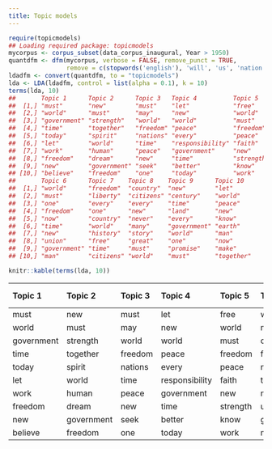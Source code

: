 ```yaml
---
title: Topic models
---
```





```r
require(topicmodels)
## Loading required package: topicmodels
mycorpus <- corpus_subset(data_corpus_inaugural, Year > 1950)
quantdfm <- dfm(mycorpus, verbose = FALSE, remove_punct = TRUE,
                remove = c(stopwords('english'), 'will', 'us', 'nation', 'can', 'peopl*', 'americ*'))
ldadfm <- convert(quantdfm, to = "topicmodels")
lda <- LDA(ldadfm, control = list(alpha = 0.1), k = 10)
terms(lda, 10)
##       Topic 1      Topic 2      Topic 3   Topic 4          Topic 5   
##  [1,] "must"       "new"        "must"    "let"            "free"    
##  [2,] "world"      "must"       "may"     "new"            "world"   
##  [3,] "government" "strength"   "world"   "world"          "must"    
##  [4,] "time"       "together"   "freedom" "peace"          "freedom" 
##  [5,] "today"      "spirit"     "nations" "every"          "peace"   
##  [6,] "let"        "world"      "time"    "responsibility" "faith"   
##  [7,] "work"       "human"      "peace"   "government"     "new"     
##  [8,] "freedom"    "dream"      "new"     "time"           "strength"
##  [9,] "new"        "government" "seek"    "better"         "know"    
## [10,] "believe"    "freedom"    "one"     "today"          "work"    
##       Topic 6      Topic 7    Topic 8    Topic 9      Topic 10  
##  [1,] "world"      "freedom"  "country"  "new"        "let"     
##  [2,] "must"       "liberty"  "citizens" "century"    "world"   
##  [3,] "one"        "every"    "every"    "time"       "peace"   
##  [4,] "freedom"    "one"      "new"      "land"       "new"     
##  [5,] "now"        "country"  "never"    "every"      "know"    
##  [6,] "time"       "world"    "many"     "government" "earth"   
##  [7,] "new"        "history"  "story"    "world"      "man"     
##  [8,] "union"      "free"     "great"    "one"        "now"     
##  [9,] "government" "time"     "must"     "promise"    "make"    
## [10,] "man"        "citizens" "world"    "must"       "together"
```


```r
knitr::kable(terms(lda, 10))
```



|Topic 1    |Topic 2    |Topic 3 |Topic 4        |Topic 5  |Topic 6    |Topic 7  |Topic 8  |Topic 9    |Topic 10 |
|:----------|:----------|:-------|:--------------|:--------|:----------|:--------|:--------|:----------|:--------|
|must       |new        |must    |let            |free     |world      |freedom  |country  |new        |let      |
|world      |must       |may     |new            |world    |must       |liberty  |citizens |century    |world    |
|government |strength   |world   |world          |must     |one        |every    |every    |time       |peace    |
|time       |together   |freedom |peace          |freedom  |freedom    |one      |new      |land       |new      |
|today      |spirit     |nations |every          |peace    |now        |country  |never    |every      |know     |
|let        |world      |time    |responsibility |faith    |time       |world    |many     |government |earth    |
|work       |human      |peace   |government     |new      |new        |history  |story    |world      |man      |
|freedom    |dream      |new     |time           |strength |union      |free     |great    |one        |now      |
|new        |government |seek    |better         |know     |government |time     |must     |promise    |make     |
|believe    |freedom    |one     |today          |work     |man        |citizens |world    |must       |together |

